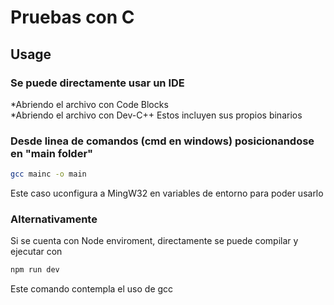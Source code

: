# Pruebas con C

## Usage
### Se puede directamente usar un IDE 
*Abriendo el archivo con Code Blocks\
*Abriendo el archivo con Dev-C++
Estos incluyen sus propios binarios
### Desde linea de comandos (cmd en windows) posicionandose en "main folder"
```bash
gcc mainc -o main
```
Este caso uconfigura a MingW32 en variables de entorno para poder usarlo
### Alternativamente
Si se cuenta con Node enviroment, directamente se puede compilar y ejecutar con 
```bash
npm run dev
```
Este comando contempla el uso de gcc

